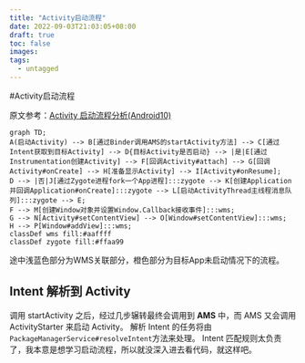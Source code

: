 ```yaml
---
title: "Activity启动流程"
date: 2022-09-03T21:03:05+08:00
draft: true
toc: false
images:
tags:
  - untagged
---
```


#Activity启动流程

原文参考：[Activity 启动流程分析(Android10)](https://zhuanlan.zhihu.com/p/150283395)

```mermaid
graph TD;
A(启动Activity) --> B[通过Binder调用AMS的startActivity方法] --> C[通过Intent获取到目标Activity] --> D{目标Activity是否启动} --> |是|E[通过Instrumentation创建Activity] --> F[回调Activity#attach] --> G[回调Activity#onCreate] --> H[准备显示Activity] --> I[Activity#onResume];
D --> |否|J[通过Zygote进程fork一个App进程]:::zygote --> K[创建Application并回调Application#onCreate]:::zygote --> L[启动ActivityThread主线程消息队列]:::zygote --> E;
F --> M[创建Window对象并设置Window.Callback接收事件]:::wms;
G --> N[Activity#setContentView] --> O[Window#setContentView]:::wms;
H --> P[Window#addView]:::wms;
classDef wms fill:#aaffff
classDef zygote fill:#ffaa99
```

途中浅蓝色部分为WMS关联部分，橙色部分为目标App未启动情况下的流程。

## Intent 解析到 Activity

调用 startActivity 之后，经过几步辗转最终会调用到 **AMS** 中，而 AMS 又会调用 ActivityStarter 来启动 Activity。
解析 Intent 的任务将由`PackageManagerService#resolveIntent`方法来处理。
Intent 匹配规则太负责了，我本意是想学习启动流程，所以就没深入进去看代码，就这样吧。